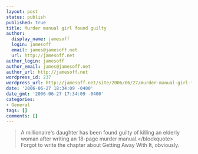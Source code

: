 ```yaml
---
layout: post
status: publish
published: true
title: Murder manual girl found guilty
author:
  display_name: jamesoff
  login: jamesoff
  email: james@jamesoff.net
  url: http://jamesoff.net
author_login: jamesoff
author_email: james@jamesoff.net
author_url: http://jamesoff.net
wordpress_id: 237
wordpress_url: http://jamesoff.net/site/2006/06/27/murder-manual-girl-found-guilty/
date: '2006-06-27 18:34:09 -0400'
date_gmt: '2006-06-27 17:34:09 -0400'
categories:
- General
tags: []
comments: []
---
```

<blockquote>A millionaire's daughter has been found guilty of killing an elderly woman after writing an 18-page murder manual.<&#47;blockquote><br />
Forgot to write the chapter about Getting Away With It, obviously.</p>
